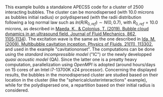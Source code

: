 This example builds a standalone APECSS code for a cluster of 2500 interacting bubbles. The cluster can be monodispersed (with 10.0 microns as bubbles initial radius) or polydispersed (with the radii distribution following a log normal law such as $ln(R/R_{0,ref}) \sim N(0,0.7)$, with $R_{0,ref} = 10.0$ microns, as described in [Maeda, K., & Colonius, T. (2019). Bubble cloud dynamics in an ultrasound field. Journal of Fluid Mechanics, 862, 1105‑1134](https://doi.org/10.1017/jfm.2018.968)). The excitation wave is the same as the one described in [Ida, M. (2009). Multibubble cavitation inception. Physics of Fluids, 21(11), 113302.](https://doi.org/10.1063/1.3265547) and used in the example "cavitationonset". The computations can be done using the _standard incompressible model_ ("IC") or the newly developped _quasi acoustic model_ (QA). Since the latter one is a preatty heavy computation, parallelization using *OpenMPI* is adopted (around hours/days on 15 cores of an Intel i7-13700K x24 processor). Concerning the displayed results, the bubbles in the monodispersed cluster are studied based on their location in the cluster (like the "sphericalclusterinteractions" example), while for the polydispersed one, a repartition based on their initial radius is considered. 